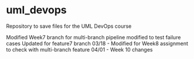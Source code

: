 # uml_devops
Repository to save files for the UML DevOps course

Modified Week7 branch for multi-branch pipeline
modified to test failure cases
Updated for feature7 branch
03/18 - Modified for Week8 assignment to check with multi-branch feature
04/01 - Week 10 changes